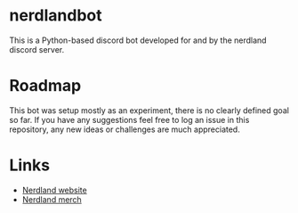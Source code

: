 # nerdlandbot
This is a Python-based discord bot developed for and by the nerdland discord server.

# Roadmap
This bot was setup mostly as an experiment, there is no clearly defined goal so far.
If you have any suggestions feel free to log an issue in this repository, any new ideas or challenges are much appreciated.

# Links
* [Nerdland website](https://nerdland.be)
* [Nerdland merch](https://www.mistert.be/nerdland)